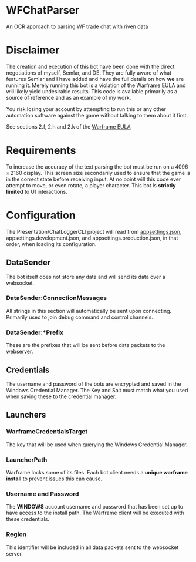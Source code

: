 # WFChatParser
An OCR approach to parsing WF trade chat with riven data

# Disclaimer
The creation and execution of this bot have been done with the direct negotiations of myself, Semlar, and DE. They are fully aware of what features Semlar and I have added and have the full details on how **we** are running it. Merely running this bot is a violation of the Warframe EULA and will likely yield undesirable results. This code is available primarily as a source of reference and as an example of my work.

You risk losing your account by attempting to run this or any other automation software against the game without talking to them about it first.

See sections 2.f, 2.h and 2.k of the [Warframe EULA](https://www.warframe.com/eula)

# Requirements
To increase the accuracy of the text parsing the bot must be run on a 4096 × 2160 display. This screen size secondarily used to ensure that the game is in the correct state before receiving input. At no point will this code ever attempt to move, or even rotate, a player character. This bot is **strictly limited** to UI interactions.

# Configuration
The Presentation/ChatLoggerCLI project will read from [appsettings.json](src/Presentation/ChatLoggerCLI/appsettings.json), appsettings.development.json, and appsettings.production.json, in that order, when loading its configuration.

## DataSender
The bot itself does not store any data and will send its data over a websocket.
### DataSender:ConnectionMessages
All strings in this section will automatically be sent upon connecting. Primarily used to join debug command and control channels.
### DataSender:*Prefix
These are the prefixes that will be sent before data packets to the webserver.

## Credentials
The username and password of the bots are encrypted and saved in the Windows Credential Manager. The Key and Salt must match what you used when saving these to the credential manager.

## Launchers
### WarframeCredentialsTarget
The key that will be used when querying the Windows Credential Manager.
### LauncherPath
Warframe locks some of its files. Each bot client needs a **unique warframe install** to prevent issues this can cause.
### Username and Password
The **WINDOWS** account username and password that has been set up to have access to the install path. The Warframe client will be executed with these credentials.
### Region
This identifier will be included in all data packets sent to the websocket server.
